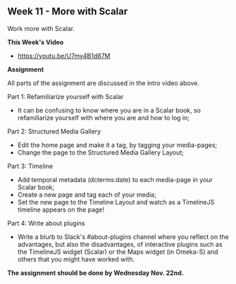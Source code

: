 ## Week 11 - More with Scalar

Work more with Scalar.

**This Week's Video**

- <https://youtu.be/U7my4B1d87M>

**Assignment**

All parts of the assignment are discussed in the intro video above.

Part 1: Refamiliarize yourself with Scalar
- It can be confusing to know where you are in a Scalar book, so refamiliarize yourself with where you are and how to log in;

Part 2: Structured Media Gallery
- Edit the home page and make it a tag, by tagging your media-pages;
- Change the page to the Structured Media Gallery Layout;

Part 3: Timeline
- Add temporal metadata (dcterms:date) to each media-page in your Scalar book;
- Create a new page and tag each of your media;
- Set the new page to the Timeline Layout and watch as a TimelineJS timeline appears on the page!

Part 4: Write about plugins
- Write a blurb to Slack's #about-plugins channel where you reflect on the advantages, but also the disadvantages, of interactive plugins such as the TimelineJS widget (Scalar) or the Maps widget (in Omeka-S) and others that you might have worked with.

**The assignment should be done by Wednesday Nov. 22nd.**
